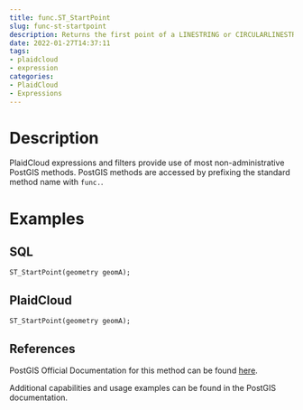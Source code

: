 ```yaml
---
title: func.ST_StartPoint
slug: func-st-startpoint
description: Returns the first point of a LINESTRING or CIRCULARLINESTRING geometry as a POINT
date: 2022-01-27T14:37:11
tags:
- plaidcloud
- expression
categories:
- PlaidCloud
- Expressions
---
```



# Description


PlaidCloud expressions and filters provide use of most non-administrative PostGIS methods. PostGIS methods are accessed by prefixing the standard method name with `func.`.



# Examples


## SQL



```
ST_StartPoint(geometry geomA);
```


## PlaidCloud



```
ST_StartPoint(geometry geomA);
```


## References


PostGIS Official Documentation for this method can be found [here](https://postgis.net/docs/manual-3.1/ST_StartPoint.html).



Additional capabilities and usage examples can be found in the PostGIS documentation.

